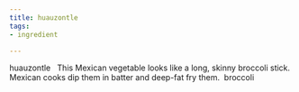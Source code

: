 ```yaml
---
title: huauzontle
tags:
- ingredient

---
```

huauzontle   This Mexican vegetable looks like a long, skinny broccoli stick.  Mexican cooks dip them in batter and deep-fat fry them.  broccoli
